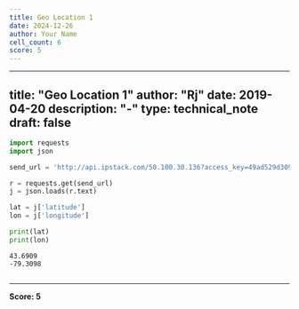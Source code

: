 ```yaml
---
title: Geo Location 1
date: 2024-12-26
author: Your Name
cell_count: 6
score: 5
---
```


---
title: "Geo Location 1"
author: "Rj"
date: 2019-04-20
description: "-"
type: technical_note
draft: false
---

```python
import requests
import json 
```


```python
send_url = 'http://api.ipstack.com/50.100.30.136?access_key=49ad529d309a09477749245782d260b8&format=1'
```


```python
r = requests.get(send_url)
j = json.loads(r.text)

lat = j['latitude']
lon = j['longitude']
```


```python
print(lat)
print(lon)
```

    43.6909
    -79.3098



```python

```


---
**Score: 5**